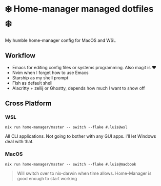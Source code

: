 # ❄️ Home-manager managed dotfiles ❄️

My humble home-manager config for MacOS and WSL

## Workflow

- Emacs for editing config files or systems programming. Also magit is ❤️
- Nvim when I forget how to use Emacs
- Starship as my shell prompt
- Fish as default shell
- Alacritty + zellij or Ghostty, depends how much I want to show off

## Cross Platform

### WSL

`nix run home-manager/master -- switch --flake #.luis@wsl`

All CLI applications. Not going to bother with any GUI apps. I'll let Windows deal with that.

### MacOS

`nix run home-manager/master -- switch --flake #.luis@macbook`

> Will switch over to nix-darwin when time allows.
> Home-Manager is good enough to start working
